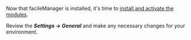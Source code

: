 Now that facileManager is installed, it's time to [install and activate the modules](../modules/index.md).

Review the **_Settings → General_** and make any necessary changes for your environment.